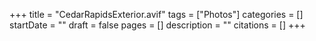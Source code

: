 +++
title = "CedarRapidsExterior.avif"
tags = ["Photos"]
categories = []
startDate = ""
draft = false
pages = []
description = ""
citations = []
+++
